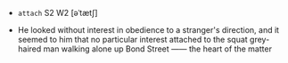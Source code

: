 - `attach` S2 W2 [əˈtætʃ]



-  He looked without interest in obedience to a stranger's direction, and it seemed to him that no particular interest attached to the squat grey-haired man walking alone up Bond Street —— the heart of the matter